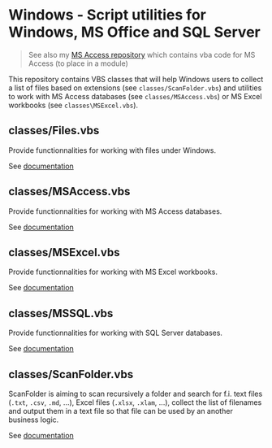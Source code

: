 # Windows - Script utilities for Windows, MS Office and SQL Server

> See also my [MS Access repository](https://github.com/cavo789/ms_access) which contains vba code for MS Access (to place in a module)

This repository contains VBS classes that will help Windows users to collect a list of files based on extensions (see `classes/ScanFolder.vbs`) and utilities to work with MS Access databases (see `classes/MSAccess.vbs`) or MS Excel workbooks (see `classes\MSExcel.vbs`).

## classes/Files.vbs

Provide functionnalities for working with files under Windows.

See [documentation](https://github.com/cavo789/vbs_scripts/blob/master/src/classes/Files.md)

## classes/MSAccess.vbs

Provide functionnalities for working with MS Access databases.

See [documentation](https://github.com/cavo789/vbs_scripts/blob/master/src/classes/MSAccess.md)

## classes/MSExcel.vbs

Provide functionnalities for working with MS Excel workbooks.

See [documentation](https://github.com/cavo789/vbs_scripts/blob/master/src/classes/MSExcel.md)

## classes/MSSQL.vbs

Provide functionnalities for working with SQL Server databases.

See [documentation](https://github.com/cavo789/vbs_scripts/blob/master/src/classes/MSSQL.md)

## classes/ScanFolder.vbs

ScanFolder is aiming to scan recursively a folder and search for f.i. text files (`.txt`, `.csv`, `.md`, ...), Excel files (`.xlsx`, `.xlam`, ...), collect the list of filenames and output them in a text file so that file can be used by an another business logic.

See [documentation](https://github.com/cavo789/vbs_scripts/blob/master/src/classes/ScanFolder.md)

